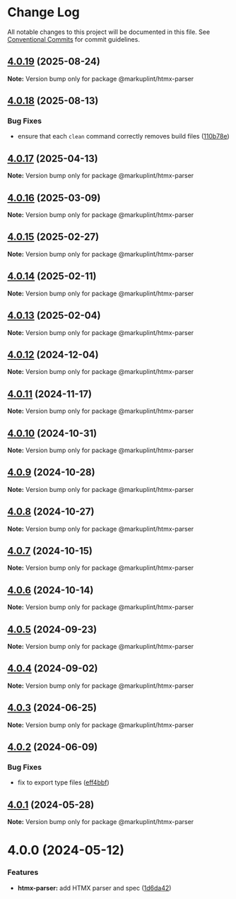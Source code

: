 # Change Log

All notable changes to this project will be documented in this file.
See [Conventional Commits](https://conventionalcommits.org) for commit guidelines.

## [4.0.19](https://github.com/markuplint/markuplint/compare/@markuplint/htmx-parser@4.0.18...@markuplint/htmx-parser@4.0.19) (2025-08-24)

**Note:** Version bump only for package @markuplint/htmx-parser





## [4.0.18](https://github.com/markuplint/markuplint/compare/@markuplint/htmx-parser@4.0.17...@markuplint/htmx-parser@4.0.18) (2025-08-13)

### Bug Fixes

- ensure that each `clean` command correctly removes build files ([110b78e](https://github.com/markuplint/markuplint/commit/110b78e85379d29a84ca68325127344a87a570b6))

## [4.0.17](https://github.com/markuplint/markuplint/compare/@markuplint/htmx-parser@4.0.16...@markuplint/htmx-parser@4.0.17) (2025-04-13)

**Note:** Version bump only for package @markuplint/htmx-parser

## [4.0.16](https://github.com/markuplint/markuplint/compare/@markuplint/htmx-parser@4.0.15...@markuplint/htmx-parser@4.0.16) (2025-03-09)

**Note:** Version bump only for package @markuplint/htmx-parser

## [4.0.15](https://github.com/markuplint/markuplint/compare/@markuplint/htmx-parser@4.0.14...@markuplint/htmx-parser@4.0.15) (2025-02-27)

**Note:** Version bump only for package @markuplint/htmx-parser

## [4.0.14](https://github.com/markuplint/markuplint/compare/@markuplint/htmx-parser@4.0.13...@markuplint/htmx-parser@4.0.14) (2025-02-11)

**Note:** Version bump only for package @markuplint/htmx-parser

## [4.0.13](https://github.com/markuplint/markuplint/compare/@markuplint/htmx-parser@4.0.12...@markuplint/htmx-parser@4.0.13) (2025-02-04)

**Note:** Version bump only for package @markuplint/htmx-parser

## [4.0.12](https://github.com/markuplint/markuplint/compare/@markuplint/htmx-parser@4.0.11...@markuplint/htmx-parser@4.0.12) (2024-12-04)

**Note:** Version bump only for package @markuplint/htmx-parser

## [4.0.11](https://github.com/markuplint/markuplint/compare/@markuplint/htmx-parser@4.0.10...@markuplint/htmx-parser@4.0.11) (2024-11-17)

**Note:** Version bump only for package @markuplint/htmx-parser

## [4.0.10](https://github.com/markuplint/markuplint/compare/@markuplint/htmx-parser@4.0.9...@markuplint/htmx-parser@4.0.10) (2024-10-31)

**Note:** Version bump only for package @markuplint/htmx-parser

## [4.0.9](https://github.com/markuplint/markuplint/compare/@markuplint/htmx-parser@4.0.8...@markuplint/htmx-parser@4.0.9) (2024-10-28)

**Note:** Version bump only for package @markuplint/htmx-parser

## [4.0.8](https://github.com/markuplint/markuplint/compare/@markuplint/htmx-parser@4.0.7...@markuplint/htmx-parser@4.0.8) (2024-10-27)

**Note:** Version bump only for package @markuplint/htmx-parser

## [4.0.7](https://github.com/markuplint/markuplint/compare/@markuplint/htmx-parser@4.0.6...@markuplint/htmx-parser@4.0.7) (2024-10-15)

**Note:** Version bump only for package @markuplint/htmx-parser

## [4.0.6](https://github.com/markuplint/markuplint/compare/@markuplint/htmx-parser@4.0.5...@markuplint/htmx-parser@4.0.6) (2024-10-14)

**Note:** Version bump only for package @markuplint/htmx-parser

## [4.0.5](https://github.com/markuplint/markuplint/compare/@markuplint/htmx-parser@4.0.4...@markuplint/htmx-parser@4.0.5) (2024-09-23)

**Note:** Version bump only for package @markuplint/htmx-parser

## [4.0.4](https://github.com/markuplint/markuplint/compare/@markuplint/htmx-parser@4.0.3...@markuplint/htmx-parser@4.0.4) (2024-09-02)

**Note:** Version bump only for package @markuplint/htmx-parser

## [4.0.3](https://github.com/markuplint/markuplint/compare/@markuplint/htmx-parser@4.0.2...@markuplint/htmx-parser@4.0.3) (2024-06-25)

**Note:** Version bump only for package @markuplint/htmx-parser

## [4.0.2](https://github.com/markuplint/markuplint/compare/@markuplint/htmx-parser@4.0.1...@markuplint/htmx-parser@4.0.2) (2024-06-09)

### Bug Fixes

- fix to export type files ([eff4bbf](https://github.com/markuplint/markuplint/commit/eff4bbfd127574809dc5e15d7cafe87699758ee0))

## [4.0.1](https://github.com/markuplint/markuplint/compare/@markuplint/htmx-parser@4.0.0...@markuplint/htmx-parser@4.0.1) (2024-05-28)

**Note:** Version bump only for package @markuplint/htmx-parser

# 4.0.0 (2024-05-12)

### Features

- **htmx-parser:** add HTMX parser and spec ([1d6da42](https://github.com/markuplint/markuplint/commit/1d6da421366d2f132b4ecf314b86d15b52d8dabd))
